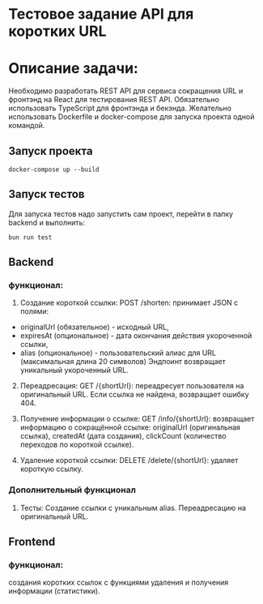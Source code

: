 # Тестовое задание API для коротких URL

# Описание задачи:
Необходимо разработать REST API для сервиса сокращения URL и фронтэнд на React для тестирования REST API.
Обязательно использовать TypeScript для фронтэнда и бекэнда.
Желательно использовать Dockerfile и docker-compose для запуска проекта одной командой.

## Запуск проекта

```
docker-compose up --build
```



## Запуск тестов

Для запуска тестов надо запустить сам проект, перейти в папку backend и выполнить:
```
bun run test
```

## Backend

### функционал:
1. Создание короткой ссылки:
   POST /shorten: принимает JSON с полями:
- originalUrl (обязательное) - исходный URL,
- expiresAt (опциональное) - дата окончания действия укороченной ссылки,
- alias (опциональное) - пользовательский алиас для URL (максимальная длина 20 символов)
  Эндпоинт возвращает уникальный укороченный URL.

2. Переадресация:
   GET /{shortUrl}: переадресует пользователя на оригинальный URL.
   Если ссылка не найдена, возвращает ошибку 404.

3. Получение информации о ссылке:
   GET /info/{shortUrl}: возвращает информацию о сокращённой ссылке:
   originalUrl (оригинальная ссылка),
   createdAt (дата создания),
   clickCount (количество переходов по короткой ссылке).

4. Удаление короткой ссылки:
   DELETE /delete/{shortUrl}: удаляет короткую ссылку.

### Дополнительный функционал
1. Тесты:
   Создание ссылки с уникальным alias.
   Переадресацию на оригинальный URL.


## Frontend
### функционал:
создания коротких ссылок с функциями удаления и получения информации (статистики).
